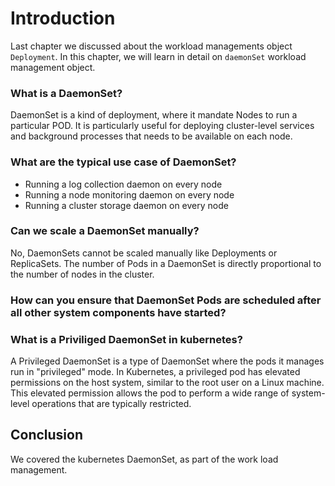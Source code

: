 # Introduction 
Last chapter we discussed about the workload managements object `Deployment`. In this chapter,  we will learn in detail on `daemonSet` workload management object.

### What is a DaemonSet?
DaemonSet is a kind of deployment, where it mandate Nodes to run a particular POD. It is particularly useful for deploying cluster-level services and background processes that needs to be available on each node.

### What are the typical use case of DaemonSet?
* Running a log collection daemon on every node
* Running a node monitoring daemon on every node
* Running a cluster storage daemon on every node

### Can we scale a DaemonSet manually?
No, DaemonSets cannot be scaled manually like Deployments or ReplicaSets. The number of Pods in a DaemonSet is directly proportional to the number of nodes in the cluster. 

### How can you ensure that DaemonSet Pods are scheduled after all other system components have started?

### What is a Priviliged DaemonSet in kubernetes?
A Privileged DaemonSet is a type of DaemonSet where the pods it manages run in "privileged" mode. In Kubernetes, a privileged pod has elevated permissions on the host system, similar to the root user on a Linux machine. This elevated permission allows the pod to perform a wide range of system-level operations that are typically restricted.

## Conclusion
We covered the kubernetes DaemonSet, as part of the work load management.